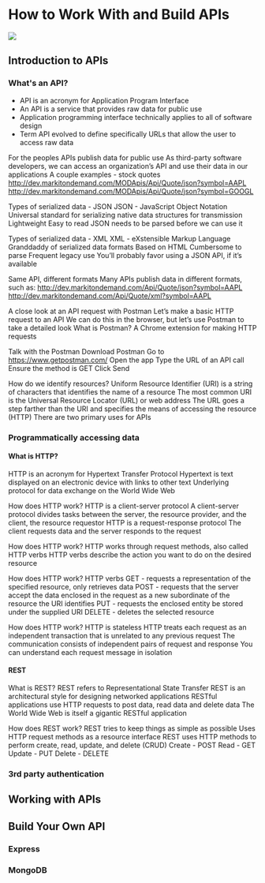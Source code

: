 # How to Work With and Build APIs

![](http://washingtontechnology.org/wp-content/uploads/2014/11/General_Assembly_logo.png)

## Introduction to APIs

### What's an API?

- API is an acronym for Application Program Interface
- An API is a service that provides raw data for public use
- Application programming interface technically applies to all of software design
- Term API evolved to define specifically URLs that allow the user to access raw data

For the peoples
APIs publish data for public use
As third-party software developers, we can access an organization’s API and use their data in our applications
A couple examples - stock quotes
http://dev.markitondemand.com/MODApis/Api/Quote/json?symbol=AAPL
http://dev.markitondemand.com/MODApis/Api/Quote/json?symbol=GOOGL

Types of serialized data - JSON
JSON - JavaScript Object Notation
Universal standard for serializing native data structures for transmission
Lightweight
Easy to read
JSON needs to be parsed before we can use it

Types of serialized data - XML
XML - eXstensible Markup Language
Granddaddy of serialized data formats
Based on HTML
Cumbersome to parse
Frequent legacy use
You’ll probably favor using a JSON API, if it’s available

Same API, different formats
Many APIs publish data in different formats, such as:
http://dev.markitondemand.com/Api/Quote/json?symbol=AAPL
http://dev.markitondemand.com/Api/Quote/xml?symbol=AAPL

A close look at an API request with Postman
Let’s make a basic HTTP request to an API
We can do this in the browser, but let’s use Postman to take a detailed look
What is Postman?
A Chrome extension for making HTTP requests 

Talk with the Postman
Download Postman
Go to https://www.getpostman.com/
Open the app
Type the URL of an API call
Ensure the method is GET
Click Send

How do we identify resources?
Uniform Resource Identifier (URI) is a string of characters that identifies the name of a resource
The most common URI is the Universal Resource Locator (URL) or web address
The URL goes a step farther than the URI and specifies the means of accessing the resource (HTTP)
There are two primary uses for APIs

### Programmatically accessing data

#### What is HTTP?
HTTP is an acronym for Hypertext Transfer Protocol
Hypertext is text displayed on an electronic device with links to other text
Underlying protocol for data exchange on the World Wide Web

How does HTTP work?	
HTTP is a client-server protocol
A client-server protocol divides tasks between the server, the resource provider, and the client, the resource requestor
HTTP is a request-response protocol
The client requests data and the server responds to the request

How does HTTP work?
HTTP works through request methods, also called HTTP verbs
HTTP verbs describe the action you want to do on the desired resource

How does HTTP work?	
HTTP verbs
GET - requests a representation of the specified resource, only retrieves data
POST - requests that the server accept the data enclosed in the request as a new subordinate of the resource the URI identifies
PUT - requests the enclosed entity be stored under the supplied URI
DELETE - deletes the selected resource

How does HTTP work?	
HTTP is stateless
HTTP treats each request as an independent transaction that is unrelated to any previous request
The communication consists of independent pairs of request and response
You can understand each request message in isolation

#### REST
What is REST?
REST refers to Representational State Transfer
REST is an architectural style for designing networked applications
RESTful applications use HTTP requests to post data, read data and delete data
The World Wide Web is itself a gigantic RESTful application

How does REST work?
REST tries to keep things as simple as possible
Uses HTTP request methods as a resource interface
REST uses HTTP methods to perform create, read, update, and delete (CRUD)
Create - POST
Read - GET
Update - PUT
Delete - DELETE

### 3rd party authentication

## Working with APIs

## Build Your Own API

### Express

### MongoDB